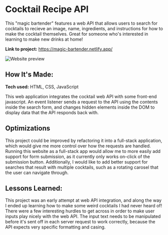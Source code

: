 # Cocktail Recipe API

This "magic bartender" features a web API that allows users to search for cocktails to recieve an image, name, ingredients, and instructions for how to make the cocktail themselves. Great for someone who's interested in learning to make new drinks at home!  

**Link to project:** https://magic-bartender.netlify.app/

![Website preview](https://i.imgur.com/Gvs1Xeh.png)

## How It's Made:

**Tech used:** HTML, CSS, JavaScript

This web application integrates the cocktail web API with some front-end javascript. An event listener sends a request to the API using the contents inside the search form, and changes hidden elements inside the DOM to display data that the API responds back with. 

## Optimizations

This project could be improved by refactoring it into a full-stack application, which would give me more control over how the requests are handled. Running this website as a full-stack app would allow me to more easily add support for form submission, as it currently only works on-click of the submission button. Additionally, I would like to add better support for searches that result with multiple cocktails, such as a rotating carosel that the user can navigate through. 

## Lessons Learned:

This project was an early attempt at web API integration, and along the way I ended up learning how to make some weird cocktails I had never heard of! There were a few interesting hurdles to get across in order to make user inputs play nicely with the web API. The input text needs to be manipulated before it's sent off in each server request to work correctly, because the API expects very specific formatting and casing. 
